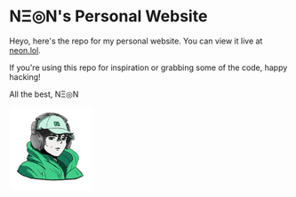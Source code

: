 # NΞ◎N's Personal Website

Heyo, here's the repo for my personal website. You can view it live at [neon.lol](https://neon.lol).

If you're using this repo for inspiration or grabbing some of the code, happy hacking!

All the best,
NΞ◎N

<img src="public/avatars/green.png" alt="Green Avatar" style="max-width: 150px;" />
